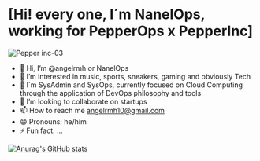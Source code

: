 # [Hi! every one, I´m NanelOps, working for PepperOps x PepperInc]

![Pepper inc-03](https://github.com/user-attachments/assets/4dca71aa-6a82-4d53-80b4-c18d38e8a6f4)

- 👋 Hi, I’m @angelrmh or NanelOps
- 👀 I’m interested in music, sports, sneakers, gaming and obviously Tech
- 🌱 I´m SysAdmin and SysOps, currently focused on Cloud Computing through the application of DevOps philosophy and tools
- 💞️ I’m looking to collaborate on startups
- 📫 How to reach me angelrmh10@gmail.com
- 😄 Pronouns: he/him
- ⚡ Fun fact: ...

[![Anurag's GitHub stats](https://github-readme-stats.vercel.app/api?username=angelrmh)](https://github.com/anuraghazra/github-readme-stats)
<!---
angelrmh/angelrmh is a ✨ special ✨ repository because its `README.md` (this file) appears on your GitHub profile.
You can click the Preview link to take a look at your changes.
--->
